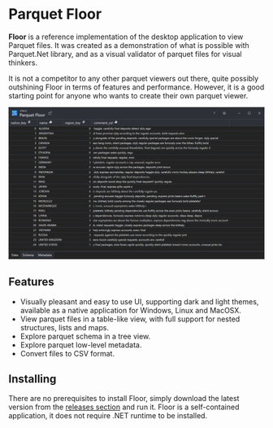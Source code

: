 # Parquet Floor

**Floor** is a reference implementation of the desktop application to view Parquet files. It was created as a demonstration of what is possible with Parquet.Net library, and as a visual validator of parquet files for visual thinkers.

It is not a competitor to any other parquet viewers out there, quite possibly outshining Floor in terms of features and performance. However, it is a good starting point for anyone who wants to create their own parquet viewer.

![](floor-simple.png)

## Features

- Visually pleasant and easy to use UI, supporting dark and light themes, available as a native application for Windows, Linux and MacOSX.
- View parquet files in a table-like view, with full support for nested structures, lists and maps.
- Explore parquet schema in a tree view.
- Explore parquet low-level metadata.
- Convert files to CSV format.

## Installing

There are no prerequisites to install Floor, simply download the latest version from the 
[releases section](https://github.com/aloneguid/parquet-dotnet/releases) and run it. Floor is a self-contained application, it does not require .NET runtime to be installed.


